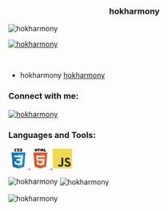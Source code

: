 <h3 align="center">hokharmony</h3>

<p align="left"> <img src="https://komarev.com/ghpvc/?username=hokharmony&label=Profile%20views&color=0e75b6&style=flat" alt="hokharmony" /> </p>

<p align="left"> <a href="https://github.com/ryo-ma/github-profile-trophy"><img src="https://github-profile-trophy.vercel.app/?username=hokharmony" alt="hokharmony" /></a> </p>

<p align="left"> <a href="https://twitter.com/" target="blank"><img src="https://img.shields.io/twitter/follow/?logo=twitter&style=for-the-badge" alt="" /></a> </p>

- hokharmony [hokharmony](https://github.com/hokharmony/hokharmony)

<h3 align="left">Connect with me:</h3>
<p align="left">
<a href="https://www.youtube.com/c/hokharmony" target="blank"><img align="center" src="https://raw.githubusercontent.com/rahuldkjain/github-profile-readme-generator/neutral-icons/src/images/icons/Social/youtube.svg" alt="hokharmony" height="30" width="40" /></a>
</p>

<h3 align="left">Languages and Tools:</h3>
<p align="left"> <a href="https://www.w3schools.com/css/" target="_blank"> <img src="https://raw.githubusercontent.com/devicons/devicon/master/icons/css3/css3-original-wordmark.svg" alt="css3" width="40" height="40"/> </a> <a href="https://www.w3.org/html/" target="_blank"> <img src="https://raw.githubusercontent.com/devicons/devicon/master/icons/html5/html5-original-wordmark.svg" alt="html5" width="40" height="40"/> </a> <a href="https://developer.mozilla.org/en-US/docs/Web/JavaScript" target="_blank"> <img src="https://raw.githubusercontent.com/devicons/devicon/master/icons/javascript/javascript-original.svg" alt="javascript" width="40" height="40"/> </a> </p>

<p><img align="left" src="https://github-readme-stats.vercel.app/api/top-langs?username=hokharmony&show_icons=true&locale=en&layout=compact" alt="hokharmony" /></p>

<p>&nbsp;<img align="center" src="https://github-readme-stats.vercel.app/api?username=hokharmony&show_icons=true&locale=en" alt="hokharmony" /></p>

<p><img align="center" src="https://github-readme-streak-stats.herokuapp.com/?user=hokharmony&" alt="hokharmony" /></p>
